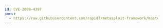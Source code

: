 ```yaml
---
id: CVE-2008-4397
pocs:
  - https://raw.githubusercontent.com/rapid7/metasploit-framework/master/modules/exploits/windows/brightstor/ca_arcserve_342.rb
---
```

